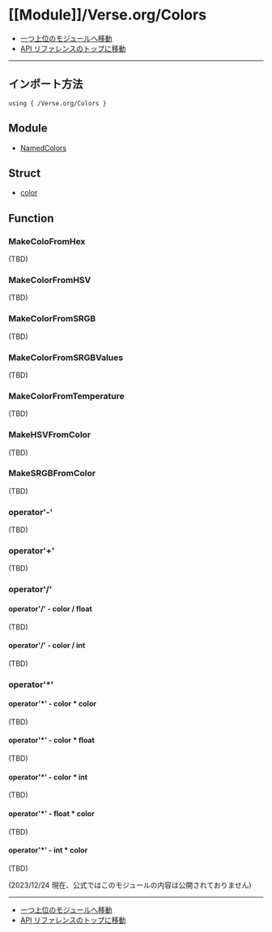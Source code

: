 # [[Module]]/Verse.org/Colors

- [一つ上位のモジュールへ移動](../main.md)
- [API リファレンスのトップに移動](../../main.md)

---

## インポート方法

```verse
using { /Verse.org/Colors }
```

## Module

- [NamedColors](./M_NamedColors/main.md)

## Struct

- [color](./S_color/main.md)

## Function

### MakeColoFromHex

(TBD)

### MakeColorFromHSV

(TBD)

### MakeColorFromSRGB

(TBD)

### MakeColorFromSRGBValues

(TBD)

### MakeColorFromTemperature

(TBD)

### MakeHSVFromColor

(TBD)

### MakeSRGBFromColor

(TBD)

### operator'-'

(TBD)

### operator'+'

(TBD)

### operator'/'

#### operator'/' - color / float

(TBD)

#### operator'/' - color / int

(TBD)

### operator'\*'

#### operator'\*' - color \* color

(TBD)

#### operator'\*' - color \* float

(TBD)

#### operator'\*' - color \* int

(TBD)

#### operator'\*' - float \* color

(TBD)

#### operator'\*' - int \* color

(TBD)

(2023/12/24 現在、公式ではこのモジュールの内容は公開されておりません)

---

- [一つ上位のモジュールへ移動](../main.md)
- [API リファレンスのトップに移動](../../main.md)
